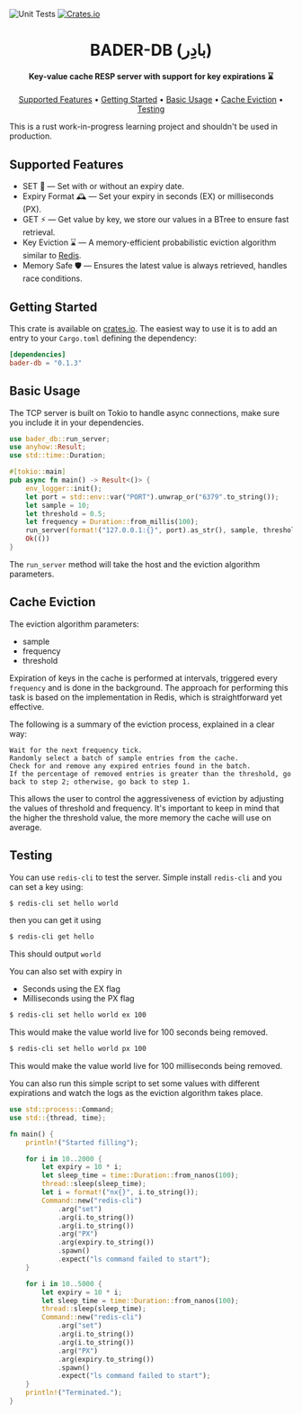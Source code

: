 ![Unit Tests](https://github.com/mahsayedsalem/bader-db/actions/workflows/test.yml/badge.svg)
[![Crates.io](https://img.shields.io/crates/v/bader-db.svg)](https://crates.io/crates/bader-db)
<h1 align="center">
  BADER-DB (بادِر)
</h1>

<h4 align="center">Key-value cache RESP server with support for key expirations ⌛</h4>
<p align="center">
  <a href="#supported-features">Supported Features</a> •
  <a href="#getting-started">Getting Started</a> •
  <a href="#basic-usage">Basic Usage</a> •
  <a href="#cache-eviction">Cache Eviction</a> •
  <a href="#testing">Testing</a>
</p>

This is a rust work-in-progress learning project and shouldn't be used in production.

## Supported Features

* SET 🏪 — Set with or without an expiry date.
* Expiry Format 🕰️ — Set your expiry in seconds (EX) or milliseconds (PX).
* GET ⚡ — Get value by key, we store our values in a BTree to ensure fast retrieval.
* Key Eviction ⌛ — A memory-efficient probabilistic eviction algorithm similar to [Redis](https://redis.io/commands/expire).
* Memory Safe 🛡️ — Ensures the latest value is always retrieved, handles race conditions.

## Getting Started

This crate is available on [crates.io](https://crates.io/crates/bader-db). The
easiest way to use it is to add an entry to your `Cargo.toml` defining the dependency:

```toml
[dependencies]
bader-db = "0.1.3"
```

## Basic Usage
The TCP server is built on Tokio to handle async connections, make sure you include it in your dependencies.

```rust
use bader_db::run_server;
use anyhow::Result;
use std::time::Duration;

#[tokio::main]
pub async fn main() -> Result<()> {
    env_logger::init();
    let port = std::env::var("PORT").unwrap_or("6379".to_string());
    let sample = 10;
    let threshold = 0.5;
    let frequency = Duration::from_millis(100);
    run_server(format!("127.0.0.1:{}", port).as_str(), sample, threshold, frequency).await;
    Ok(())
}
```
The `run_server` method will take the host and the eviction algorithm parameters. 

## Cache Eviction

The eviction algorithm parameters: 
* sample
* frequency
* threshold

Expiration of keys in the cache is performed at intervals, triggered every `frequency` and is done in the background. The approach for performing this task is based on the implementation in Redis, which is straightforward yet effective.

The following is a summary of the eviction process, explained in a clear way:

    Wait for the next frequency tick.
    Randomly select a batch of sample entries from the cache.
    Check for and remove any expired entries found in the batch.
    If the percentage of removed entries is greater than the threshold, go back to step 2; otherwise, go back to step 1.

This allows the user to control the aggressiveness of eviction by adjusting the values of threshold and frequency. It's important to keep in mind that the higher the threshold value, the more memory the cache will use on average.

## Testing 

You can use `redis-cli` to test the server. Simple install `redis-cli` and you can set a key using:

```sh
$ redis-cli set hello world
```

then you can get it using

```sh
$ redis-cli get hello
```

This should output `world`

You can also set with expiry in 
* Seconds using the EX flag
* Milliseconds using the PX flag

```sh
$ redis-cli set hello world ex 100
```

This would make the value world live for 100 seconds being removed. 

```sh
$ redis-cli set hello world px 100
```

This would make the value world live for 100 milliseconds being removed.

You can also run this simple script to set some values with different expirations and watch the logs as the eviction algorithm takes place.

```rust
use std::process::Command;
use std::{thread, time};

fn main() {
    println!("Started filling");

    for i in 10..2000 {
        let expiry = 10 * i;
        let sleep_time = time::Duration::from_nanos(100);
        thread::sleep(sleep_time);
        let i = format!("nx{}", i.to_string());
        Command::new("redis-cli")
            .arg("set")
            .arg(i.to_string())
            .arg(i.to_string())
            .arg("PX")
            .arg(expiry.to_string())
            .spawn()
            .expect("ls command failed to start");
    }

    for i in 10..5000 {
        let expiry = 10 * i;
        let sleep_time = time::Duration::from_nanos(100);
        thread::sleep(sleep_time);
        Command::new("redis-cli")
            .arg("set")
            .arg(i.to_string())
            .arg(i.to_string())
            .arg("PX")
            .arg(expiry.to_string())
            .spawn()
            .expect("ls command failed to start");
    }
    println!("Terminated.");
}
```